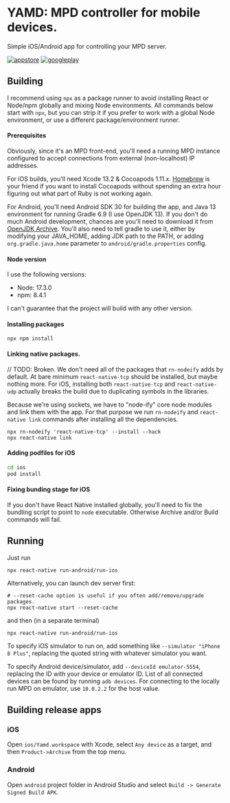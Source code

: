 # YAMD: MPD controller for mobile devices.
Simple iOS/Android app for controlling your MPD server.

[![appstore](https://img.shields.io/badge/App_Store-0D96F6?style=for-the-badge&logo=app-store&logoColor=white)](https://apps.apple.com/us/app/yamd/id1497463063) [![googleplay](https://img.shields.io/badge/Google_Play-414141?style=for-the-badge&logo=google-play&logoColor=white)](https://play.google.com/store/apps/details?id=ru.aint.mpd.mpd_wrapper)

## Building
I recommend using `npx` as a package runner to avoid installing React or Node/npm globally and mixing Node environments. All commands below start with `npx`, but you can strip it if you prefer to work with a global Node environment, or use a different package/environment runner.

#### Prerequisites
Obviously, since it's an MPD front-end, you'll need a running MPD instance configured to accept connections from external (non-localhost) IP addresses.

For iOS builds, you'll need Xcode 13.2 & Cocoapods 1.11.x. [Homebrew](https://brew.sh) is your friend if you want to install Cocoapods without spending an extra hour figuring out what part of Ruby is not working again.

For Android, you'll need Android SDK 30 for building the app, and Java 13 environment for running Gradle 6.9 (I use OpenJDK 13). If you don't do much Android development, chances are you'll need to download it from [OpenJDK Archive](http://jdk.java.net/archive/). You'll also need to tell gradle to use it, either by modifying your JAVA_HOME, adding JDK path to the PATH, or adding `org.gradle.java.home` parameter to `android/gradle.properties` config.

#### Node version
I use the following versions:
- Node: 17.3.0
- npm: 8.4.1

I can't guarantee that the project will build with any other version.

#### Installing packages
`npx npm install`

#### Linking native packages.
// TODO: Broken. We don't need all of the packages that `rn-nodeify` adds by default. At bare minimum `react-native-tcp` should be installed, but maybe nothing more. For iOS, installing both `react-native-tcp` and `react-native-udp` actually breaks the build due to duplicating symbols in the libraries.

Because we're using sockets, we have to "node-ify" core node modules and link them with the app. For that purpose we run `rn-nodeify` and `react-native link` commands after installing all the dependencies.
```
npx rn-nodeify 'react-native-tcp' --install --hack
npx react-native link
```

#### Adding podfiles for iOS
```bash
cd ios
pod install
```

#### Fixing bunding stage for iOS
If you don't have React Native installed globally, you'll need to fix the bundling script to point to `node` executable. Otherwise Archive and/or Build commands will fail.

## Running
Just run
```
npx react-native run-android/run-ios
```

Alternatively, you can launch dev server first:
```
# --reset-cache option is useful if you often add/remove/upgrade packages.
npx react-native start --reset-cache 
```
and then (in a separate terminal)
```
npx react-native run-android/run-ios
```

To specify iOS simulator to run on, add something like `--simulator "iPhone 8 Plus"`, replacing the quoted string with whatever simulator you want.

To specify Android device/simulator, add `--deviceId emulator-5554`, replacing the ID with your device or emulator ID. List of all connected devices can be found by running `adb devices`. For connecting to the locally run MPD on emulator, use `10.0.2.2` for the host value.

## Building release apps

### iOS
Open `ios/Yamd.workspace` with Xcode, select `Any device` as a target, and then `Product->Archive` from the top menu.

### Android
Open `android` project folder in Android Studio and select `Build -> Generate Signed Build APK`.
